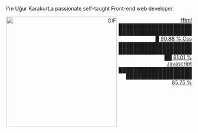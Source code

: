 I'm Uğur Karakurt,a passionate self-taught Front-end web developer.<a align="right" href="https://www.linkedin.com/in/u%C4%9Fur-karakurt-8b77b6154/" target="_blank">

<img align="left" alt="GIF" src="https://media.giphy.com/media/2vnGKHTRcuOTAkT2qA/giphy.gif" height="300" />

Html     </br>   █████████████████████████████████████████  90.88 % 
Css      </br>   ██████████████████████████████████████████  91.01 % </br>
Javascript </br>  ██████████████████████████████████████  85.75 % </br>


